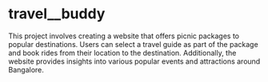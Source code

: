 # travel__buddy
This project involves creating a website that offers picnic packages  to popular destinations. Users can select a travel guide as part of  the package and book rides from their location to the destination.  Additionally, the website provides insights into various popular  events and attractions around Bangalore. 
